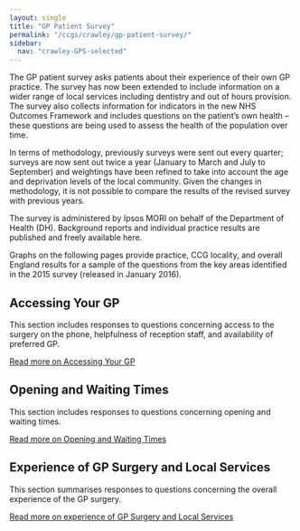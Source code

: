 ```yaml
---
layout: single
title: "GP Patient Survey"
permalink: "/ccgs/crawley/gp-patient-survey/"
sidebar:
  nav: "crawley-GPS-selected"
---
```


The GP patient survey asks patients about their experience of their own GP practice. The survey has now been extended to include information on a wider range of local services including dentistry and out of hours provision. The survey also collects information for indicators in the new NHS Outcomes Framework and includes questions on the patient’s own health – these questions are being used to assess the health of the population over time.

In terms of methodology, previously surveys were sent out every quarter; surveys are now sent out twice a year (January to March and July to September) and weightings have been refined to take into account the age and deprivation levels of the local community. Given the changes in methodology, it is not possible to compare the results of the revised survey with previous years.

The survey is administered by Ipsos MORI on behalf of the Department of Health (DH). Background reports and individual practice results are published and freely available here.

Graphs on the following pages provide practice, CCG locality, and overall England results for a sample of the questions from the key areas identified in the 2015 survey (released in January 2016).

## Accessing Your GP
This section includes responses to questions concerning access to the surgery on the phone, helpfulness of reception staff, and availability of preferred GP.

[Read more on Accessing Your GP](/ccgs/crawley/gp-patient-survey/accessing-your-gp/)

## Opening and Waiting Times
This section includes responses to questions concerning opening and waiting times.

[Read more on Opening and Waiting Times](/ccgs/crawley/gp-patient-survey/opening-and-waiting-times/)

## Experience of GP Surgery and Local Services
This section summarises responses to questions concerning the overall experience of the GP surgery.

[Read more on experience of GP Surgery and Local Services](/ccgs/crawley/gp-patient-survey/experience-of-gp-surgery-and-local-services/)
